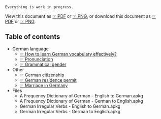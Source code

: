 
`Everything is work in progress.`

View this document as [☞ PDF](https://github.com/deduke-men-a-selanna/angel/blob/main/Readme.pdf) or [☞ PNG](https://github.com/deduke-men-a-selanna/angel/blob/main/Readme.png), or download this document as [☞ PDF](https://raw.githubusercontent.com/deduke-men-a-selanna/angel/main/Readme.pdf) or [☞ PNG](https://raw.githubusercontent.com/deduke-men-a-selanna/angel/main/Readme.png).


Table of contents
-

* German language
    * [☞ How to learn German vocabulary effectively?](https://github.com/deduke-men-a-selanna/angel/blob/main/Learn-German-Vocabulary.md)
    * [☞ Pronunciation](https://github.com/deduke-men-a-selanna/angel/blob/main/Pronunciation.md)
    * [☞ Grammatical gender](https://github.com/deduke-men-a-selanna/angel/blob/main/Grammatical-Gender.md)
* Other
    * [☞ German citizenship](https://github.com/deduke-men-a-selanna/angel/blob/main/German-Citizenship.md)
    * [☞ German residence permit](https://github.com/deduke-men-a-selanna/angel/blob/main/German-Residence-Permit.md)
    * [☞ Marriage in Germany](https://github.com/deduke-men-a-selanna/angel/blob/main/Marriage-in-Germany.md)
* Files
    * A Frequency Dictionary of German - English to German.apkg
    * A Frequency Dictionary of German - German to English.apkg
    * German Irregular Verbs - English to German.apkg
    * German Irregular Verbs - German to English.apkg


